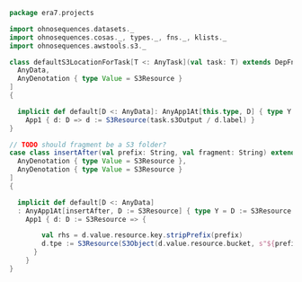 
```scala
package era7.projects

import ohnosequences.datasets._
import ohnosequences.cosas._, types._, fns._, klists._
import ohnosequences.awstools.s3._

class defaultS3LocationForTask[T <: AnyTask](val task: T) extends DepFn1[
  AnyData,
  AnyDenotation { type Value = S3Resource }
]
{

  implicit def default[D <: AnyData]: AnyApp1At[this.type, D] { type Y = D := S3Resource } =
    App1 { d: D => d := S3Resource(task.s3Output / d.label) }
}

// TODO should fragment be a S3 folder?
case class insertAfter(val prefix: String, val fragment: String) extends DepFn1[
  AnyDenotation { type Value = S3Resource },
  AnyDenotation { type Value = S3Resource }
]
{

  implicit def default[D <: AnyData]
  : AnyApp1At[insertAfter, D := S3Resource] { type Y = D := S3Resource } =
    App1 { d: D := S3Resource => {

        val rhs = d.value.resource.key.stripPrefix(prefix)
        d.tpe := S3Resource(S3Object(d.value.resource.bucket, s"${prefix}${fragment}/${rhs}"))
      }
    }
}

```




[main/scala/defaultLocations.scala]: defaultLocations.scala.md
[main/scala/package.scala]: package.scala.md
[main/scala/projects.scala]: projects.scala.md
[test/scala/DefaultLocationsTests.scala]: ../../test/scala/DefaultLocationsTests.scala.md
[test/scala/exampleProject.scala]: ../../test/scala/exampleProject.scala.md